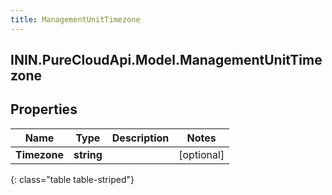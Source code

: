 ```yaml
---
title: ManagementUnitTimezone
---
```

## ININ.PureCloudApi.Model.ManagementUnitTimezone

## Properties

|Name | Type | Description | Notes|
|------------ | ------------- | ------------- | -------------|
| **Timezone** | **string** |  | [optional] |
{: class="table table-striped"}


